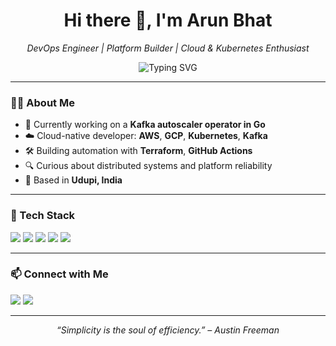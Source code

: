 <h1 align="center">Hi there 👋, I'm Arun Bhat</h1>
<p align="center">
  <em> DevOps Engineer | Platform Builder | Cloud & Kubernetes Enthusiast</em>
</p>

<p align="center">
  <img src="https://readme-typing-svg.demolab.com?font=Fira+Code&weight=500&pause=1000&center=true&vCenter=true&multiline=true&width=600&height=80&lines=mBuilding+resilient+platforms+with+Kubernetes+%7C+Kafka+%7C+Terraform;DevOps+Engineer+with+a+passion+for+open+source+and+automation" alt="Typing SVG" />
</p>

---

### 🧑‍💻 About Me
- 🔭 Currently working on a **Kafka autoscaler operator in Go**
- ☁️ Cloud-native developer: **AWS**, **GCP**, **Kubernetes**, **Kafka**
- 🛠 Building automation with **Terraform**, **GitHub Actions**
- 🔍 Curious about distributed systems and platform reliability
- 📍 Based in **Udupi, India**

---

### 🚀 Tech Stack
<p align="left">
  <img src="https://img.shields.io/badge/Golang-00ADD8?style=for-the-badge&logo=go&logoColor=white" />
  <img src="https://img.shields.io/badge/Kubernetes-326ce5?style=for-the-badge&logo=kubernetes&logoColor=white" />
  <img src="https://img.shields.io/badge/Terraform-623ce4?style=for-the-badge&logo=terraform&logoColor=white" />
  <img src="https://img.shields.io/badge/Kafka-000000?style=for-the-badge&logo=apachekafka&logoColor=white" />
  <img src="https://img.shields.io/badge/GitHub%20Actions-2088FF?style=for-the-badge&logo=github-actions&logoColor=white" />
</p>

---


### 📫 Connect with Me
<p>
  <a href="https://www.linkedin.com/in/arunbbhat/"><img src="https://img.shields.io/badge/LinkedIn-Arun%20Bhat-blue?style=flat-square&logo=linkedin" /></a>
  <a href="mailto:arun.b.bhat@gmail.com"><img src="https://img.shields.io/badge/Gmail-arunherga%40gmail.com-red?style=flat-square&logo=gmail" /></a>
</p>

---

<p align="center"><em>“Simplicity is the soul of efficiency.” – Austin Freeman</em></p>
